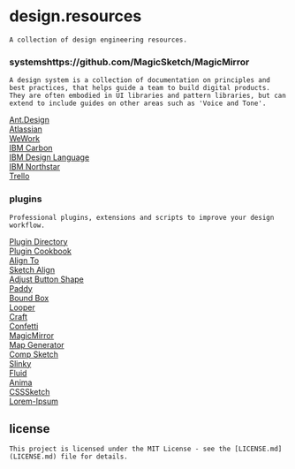# design.resources

``
A collection of design engineering resources.
``


### systemshttps://github.com/MagicSketch/MagicMirror

``
A design system is a collection of documentation on principles and best practices, that helps guide a team to build digital products. They are often embodied in UI libraries and pattern libraries, but can extend to include guides on other areas such as 'Voice and Tone'.
``

[Ant.Design](https://ant.design)<br>
[Atlassian](https://atlassian.design)<br>
[WeWork](http://plasma.guide)<br>
[IBM Carbon](http://carbondesignsystem.com/)<br>
[IBM Design Language](https://www.ibm.com/design/language/)<br>	
[IBM Northstar](https://www.ibm.com/standards/web/)<br>
[Trello](https://design.trello.com/)<br>


### plugins

``
Professional plugins, extensions and scripts to improve your design workflow.
``

[Plugin Directory](https://github.com/sketchplugins/plugin-directory)<br>
[Plugin Cookbook](https://github.com/turbobabr/Sketch-Plugins-Cookbook)<br>
[Align To](https://github.com/lucienlee/alignto)<br>
[Sketch Align](https://github.com/richardgazdik/sketch-align)<br>
[Adjust Button Shape](https://github.com/psilfver/sketch-adjust-button-shape)<br>
[Paddy](https://github.com/DWilliames/paddy-sketch-plugin)<br>
[Bound Box](https://github.com/lewishowles/sketch-bound-with-box)<br>
[Looper](http://sureskumar.com/looper)<br>
[Craft](https://www.invisionapp.com/craft)<br>
[Confetti](http://www.sketchconfetti.com)<br>
[MagicMirror](https://github.com/MagicSketch/MagicMirror)<br>
[Map Generator](https://github.com/eddiesigner/sketch-map-generator)<br>
[Comp Sketch](https://evilmartians.com/chronicles/compo-sketch)<br>
[Slinky](https://finchalyzer.github.io/slinky/)<br>
[Fluid](https://github.com/matt-curtis/Fluid-for-Sketch)<br>
[Anima](https://animaapp.github.io)<br>
[CSSSketch](https://github.com/JohnCoates/CSSketch)<br>
[Lorem-Ipsum](https://github.com/brandonbeecroft/Lorem-Ipsum-Plugin-for-Sketch)

## license

``This project is licensed under the MIT License - see the [LICENSE.md](LICENSE.md) file for details.``
